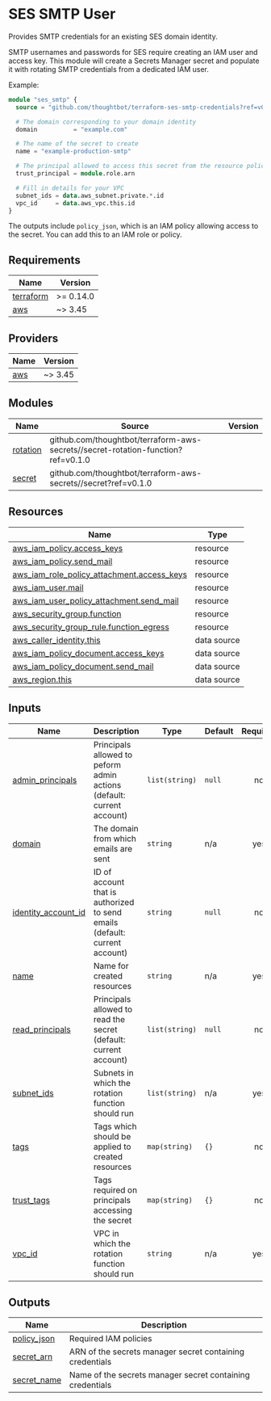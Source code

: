 # SES SMTP User

Provides SMTP credentials for an existing SES domain identity.

SMTP usernames and passwords for SES require creating an IAM user and access
key. This module will create a Secrets Manager secret and populate it with
rotating SMTP credentials from a dedicated IAM user.

Example:

``` terraform
module "ses_smtp" {
  source = "github.com/thoughtbot/terraform-ses-smtp-credentials?ref=v0.1.0"

  # The domain corresponding to your domain identity
  domain          = "example.com"

  # The name of the secret to create
  name = "example-production-smtp"

  # The principal allowed to access this secret from the resource policy
  trust_principal = module.role.arn

  # Fill in details for your VPC
  subnet_ids = data.aws_subnet.private.*.id
  vpc_id     = data.aws_vpc.this.id
}
```

The outputs include `policy_json`, which is an IAM policy allowing access to the
secret. You can add this to an IAM role or policy.

<!-- BEGIN_TF_DOCS -->
## Requirements

| Name | Version |
|------|---------|
| <a name="requirement_terraform"></a> [terraform](#requirement\_terraform) | >= 0.14.0 |
| <a name="requirement_aws"></a> [aws](#requirement\_aws) | ~> 3.45 |

## Providers

| Name | Version |
|------|---------|
| <a name="provider_aws"></a> [aws](#provider\_aws) | ~> 3.45 |

## Modules

| Name | Source | Version |
|------|--------|---------|
| <a name="module_rotation"></a> [rotation](#module\_rotation) | github.com/thoughtbot/terraform-aws-secrets//secret-rotation-function?ref=v0.1.0 |  |
| <a name="module_secret"></a> [secret](#module\_secret) | github.com/thoughtbot/terraform-aws-secrets//secret?ref=v0.1.0 |  |

## Resources

| Name | Type |
|------|------|
| [aws_iam_policy.access_keys](https://registry.terraform.io/providers/hashicorp/aws/latest/docs/resources/iam_policy) | resource |
| [aws_iam_policy.send_mail](https://registry.terraform.io/providers/hashicorp/aws/latest/docs/resources/iam_policy) | resource |
| [aws_iam_role_policy_attachment.access_keys](https://registry.terraform.io/providers/hashicorp/aws/latest/docs/resources/iam_role_policy_attachment) | resource |
| [aws_iam_user.mail](https://registry.terraform.io/providers/hashicorp/aws/latest/docs/resources/iam_user) | resource |
| [aws_iam_user_policy_attachment.send_mail](https://registry.terraform.io/providers/hashicorp/aws/latest/docs/resources/iam_user_policy_attachment) | resource |
| [aws_security_group.function](https://registry.terraform.io/providers/hashicorp/aws/latest/docs/resources/security_group) | resource |
| [aws_security_group_rule.function_egress](https://registry.terraform.io/providers/hashicorp/aws/latest/docs/resources/security_group_rule) | resource |
| [aws_caller_identity.this](https://registry.terraform.io/providers/hashicorp/aws/latest/docs/data-sources/caller_identity) | data source |
| [aws_iam_policy_document.access_keys](https://registry.terraform.io/providers/hashicorp/aws/latest/docs/data-sources/iam_policy_document) | data source |
| [aws_iam_policy_document.send_mail](https://registry.terraform.io/providers/hashicorp/aws/latest/docs/data-sources/iam_policy_document) | data source |
| [aws_region.this](https://registry.terraform.io/providers/hashicorp/aws/latest/docs/data-sources/region) | data source |

## Inputs

| Name | Description | Type | Default | Required |
|------|-------------|------|---------|:--------:|
| <a name="input_admin_principals"></a> [admin\_principals](#input\_admin\_principals) | Principals allowed to peform admin actions (default: current account) | `list(string)` | `null` | no |
| <a name="input_domain"></a> [domain](#input\_domain) | The domain from which emails are sent | `string` | n/a | yes |
| <a name="input_identity_account_id"></a> [identity\_account\_id](#input\_identity\_account\_id) | ID of account that is authorized to send emails (default: current account) | `string` | `null` | no |
| <a name="input_name"></a> [name](#input\_name) | Name for created resources | `string` | n/a | yes |
| <a name="input_read_principals"></a> [read\_principals](#input\_read\_principals) | Principals allowed to read the secret (default: current account) | `list(string)` | `null` | no |
| <a name="input_subnet_ids"></a> [subnet\_ids](#input\_subnet\_ids) | Subnets in which the rotation function should run | `list(string)` | n/a | yes |
| <a name="input_tags"></a> [tags](#input\_tags) | Tags which should be applied to created resources | `map(string)` | `{}` | no |
| <a name="input_trust_tags"></a> [trust\_tags](#input\_trust\_tags) | Tags required on principals accessing the secret | `map(string)` | `{}` | no |
| <a name="input_vpc_id"></a> [vpc\_id](#input\_vpc\_id) | VPC in which the rotation function should run | `string` | n/a | yes |

## Outputs

| Name | Description |
|------|-------------|
| <a name="output_policy_json"></a> [policy\_json](#output\_policy\_json) | Required IAM policies |
| <a name="output_secret_arn"></a> [secret\_arn](#output\_secret\_arn) | ARN of the secrets manager secret containing credentials |
| <a name="output_secret_name"></a> [secret\_name](#output\_secret\_name) | Name of the secrets manager secret containing credentials |
<!-- END_TF_DOCS -->
